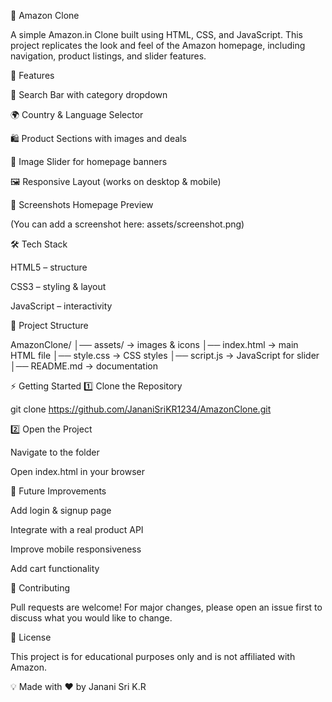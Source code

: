 🛒 Amazon Clone

A simple Amazon.in Clone built using HTML, CSS, and JavaScript.
This project replicates the look and feel of the Amazon homepage, including navigation, product listings, and slider features.

🚀 Features

🔎 Search Bar with category dropdown

🌍 Country & Language Selector

🛍️ Product Sections with images and deals

🎡 Image Slider for homepage banners

🖼️ Responsive Layout (works on desktop & mobile)

📸 Screenshots
Homepage Preview

(You can add a screenshot here: assets/screenshot.png)

🛠️ Tech Stack

HTML5 – structure

CSS3 – styling & layout

JavaScript – interactivity

📂 Project Structure

AmazonClone/
│── assets/ → images & icons
│── index.html → main HTML file
│── style.css → CSS styles
│── script.js → JavaScript for slider
│── README.md → documentation

⚡ Getting Started
1️⃣ Clone the Repository

git clone https://github.com/JananiSriKR1234/AmazonClone.git

2️⃣ Open the Project

Navigate to the folder

Open index.html in your browser

🌟 Future Improvements

Add login & signup page

Integrate with a real product API

Improve mobile responsiveness

Add cart functionality

🤝 Contributing

Pull requests are welcome! For major changes, please open an issue first to discuss what you would like to change.

📜 License

This project is for educational purposes only and is not affiliated with Amazon.

💡 Made with ❤️ by Janani Sri K.R
